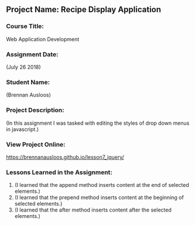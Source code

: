 ## Project Name:  Recipe Display Application

### Course Title:
Web Application Development

### Assignment Date:  
(July 26 2018)

### Student Name:  
(Brennan Ausloos)

### Project Description:
(In this assignment I was tasked with editing the styles of drop down menus in javascript.)

### View Project Online:
https://brennanausloos.github.io/lesson7_jquery/

### Lessons Learned in the Assignment:
1. (I learned that the append method inserts content at the end of selected elements.)
2. (I learned that the prepend method inserts content at the beginning of selected elements.)
3. (I learned that the after method inserts content after the selected elements.)


